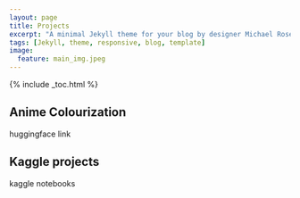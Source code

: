 ```yaml
---
layout: page
title: Projects
excerpt: "A minimal Jekyll theme for your blog by designer Michael Rose."
tags: [Jekyll, theme, responsive, blog, template]
image:
  feature: main_img.jpeg
---
```


{% include _toc.html %}

## Anime Colourization
huggingface link 

## Kaggle projects
kaggle notebooks